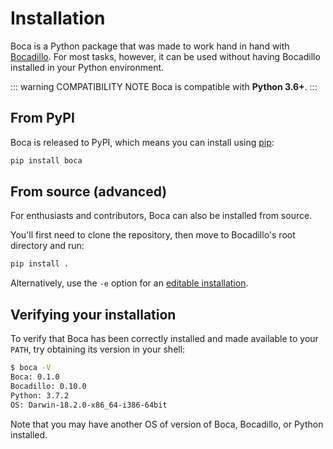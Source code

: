 # Installation

Boca is a Python package that was made to work hand in hand with [Bocadillo][bocadillo]. For most tasks, however, it can be used without having Bocadillo installed in your Python environment.

::: warning COMPATIBILITY NOTE
Boca is compatible with **Python 3.6+**.
:::

## From PyPI

Boca is released to PyPI, which means you can install using [pip](https://pip.pypa.io/en/stable/):

```bash
pip install boca
```

## From source (advanced)

For enthusiasts and contributors, Boca can also be installed from source.

You'll first need to clone the repository, then move to Bocadillo's root directory and run:

```bash
pip install .
```

Alternatively, use the `-e` option for an [editable installation](https://pip.pypa.io/en/stable/reference/pip_install/#editable-installs).

## Verifying your installation

To verify that Boca has been correctly installed and made available to your `PATH`, try obtaining its version in your shell:

```bash
$ boca -V
Boca: 0.1.0
Bocadillo: 0.10.0
Python: 3.7.2
OS: Darwin-18.2.0-x86_64-i386-64bit
```

Note that you may have another OS of version of Boca, Bocadillo, or Python installed.

[bocadillo]: https://bocadilloproject.github.io
